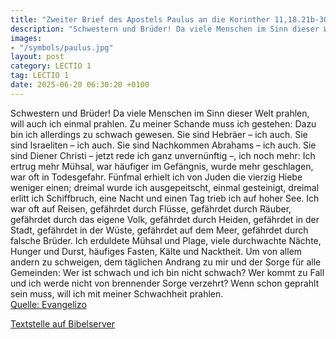 ```yaml
---
title: "Zweiter Brief des Apostels Paulus an die Korinther 11,18.21b-30"
description: "Schwestern und Brüder! Da viele Menschen im Sinn dieser Welt prahlen, will auch ich einmal prahlen. Zu meiner Schande muss ich gestehen: Dazu bin ich allerdings zu schwach gewesen. Sie sind Hebräer – ich auch. Sie sind Israeliten – ich auch. Sie sind Nachkommen Abrahams – ich auc...."
images:
- "/symbols/paulus.jpg"
layout: post
category: LECTIO 1
tag: LECTIO 1
date: 2025-06-20 06:30:20 +0100
---
```

Schwestern und Brüder! Da viele Menschen im Sinn dieser Welt prahlen, will auch ich einmal prahlen.
Zu meiner Schande muss ich gestehen: Dazu bin ich allerdings zu schwach gewesen.
Sie sind Hebräer – ich auch. Sie sind Israeliten – ich auch. Sie sind Nachkommen Abrahams – ich auch.<!--more-->
Sie sind Diener Christi – jetzt rede ich ganz unvernünftig –, ich noch mehr: Ich ertrug mehr Mühsal, war häufiger im Gefängnis, wurde mehr geschlagen, war oft in Todesgefahr.
Fünfmal erhielt ich von Juden die vierzig Hiebe weniger einen;
dreimal wurde ich ausgepeitscht, einmal gesteinigt, dreimal erlitt ich Schiffbruch, eine Nacht und einen Tag trieb ich auf hoher See.
Ich war oft auf Reisen, gefährdet durch Flüsse, gefährdet durch Räuber, gefährdet durch das eigene Volk, gefährdet durch Heiden, gefährdet in der Stadt, gefährdet in der Wüste, gefährdet auf dem Meer, gefährdet durch falsche Brüder.
Ich erduldete Mühsal und Plage, viele durchwachte Nächte, Hunger und Durst, häufiges Fasten, Kälte und Nacktheit.
Um von allem andern zu schweigen, dem täglichen Andrang zu mir und der Sorge für alle Gemeinden:
Wer ist schwach und ich bin nicht schwach? Wer kommt zu Fall und ich werde nicht von brennender Sorge verzehrt?
Wenn schon geprahlt sein muss, will ich mit meiner Schwachheit prahlen.<br>
[Quelle: Evangelizo](https://evangeliumtagfuertag.org/DE/gospel)

[Textstelle auf Bibelserver](https://www.bibleserver.com/EU/2.Korinther11,18.21b-30)
